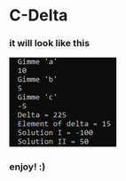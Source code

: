# C-Delta
### it will look like this
![](https://github.com/SirMefju/C-Delta/blob/master/solution.png)
### enjoy! :)
